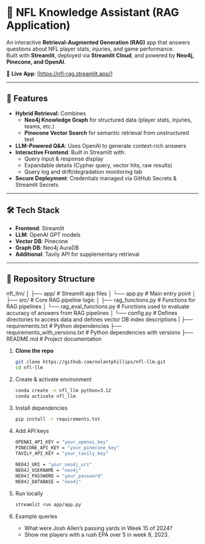 # 🏈 NFL Knowledge Assistant (RAG Application)

An interactive **Retrieval-Augmented Generation (RAG)** app that answers questions about NFL player stats, injuries, and game performance.  
Built with **Streamlit**, deployed via **Streamlit Cloud**, and powered by **Neo4j, Pinecone, and OpenAI**.  

🔗 **Live App**: [https://nfl-rag.streamlit.app/]   

---

## 🚀 Features
- **Hybrid Retrieval**: Combines
  - **Neo4j Knowledge Graph** for structured data (player stats, injuries, teams, etc.)
  - **Pinecone Vector Search** for semantic retrieval from unstructured text  
- **LLM-Powered Q&A**: Uses OpenAI to generate context-rich answers  
- **Interactive Frontend**: Built in Streamlit with:
  - Query input & response display  
  - Expandable details (Cypher query, vector hits, raw results)  
  - Query log and drift/degradation monitoring tab  
- **Secure Deployment**: Credentials managed via GitHub Secrets & Streamlit Secrets

---

## 🛠️ Tech Stack
- **Frontend**: Streamlit  
- **LLM**: OpenAI GPT models  
- **Vector DB**: Pinecone  
- **Graph DB**: Neo4j AuraDB  
- **Additional**: Tavily API for supplementary retrieval  

---

## 📂 Repository Structure
nfl_llm/
│
├── app/ # Streamlit app files
│ └── app.py # Main entry point
│
├── src/ # Core RAG pipeline logic
│ ├── rag_functions.py # Functions for RAG pipelines
│ └── rag_eval_functions.py # Functions used to evaluate accuracy of answers from RAG pipelines
│ └── config.py # Defines directories to access data and defines vector DB index descriptions
|
├── requirements.txt # Python dependencies
├── requirements_with_versions.txt # Python dependencies with versions
├── README.md # Project documentation

1. **Clone the repo**
   ```bash
   git clone https://github.com/nolantphillips/nfl-llm.git
   cd nfl-llm
   ```

2. Create & activate environment
   ```bash
   conda create -n nfl_llm python=3.12
   conda activate nfl_llm
   ```

3. Install dependencies
   ```bash
   pip install -r requirements.txt
   ```

4. Add API keys
   ```bash
   OPENAI_API_KEY = "your_openai_key"
   PINECONE_API_KEY = "your_pinecone_key"
   TAVILY_API_KEY = "your_tavily_key"
  
   NEO4J_URI = "your_neo4j_uri"
   NEO4J_USERNAME = "neo4j"
   NEO4J_PASSWORD = "your_password"
   NEO4J_DATABASE = "neo4j"
   ```

5. Run locally
   ```bash
   streamlit run app/app.py
   ```

6. Example queries
   - What were Josh Allen’s passing yards in Week 15 of 2024?
   - Show me players with a rush EPA over 5 in week 8, 2023.
